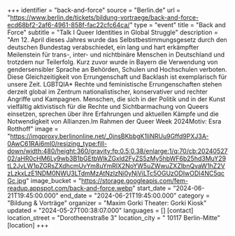 +++
identifier = "back-and-force"
source = "Berlin.de"
url = "https://www.berlin.de/tickets/bildung-vortraege/back-and-force-ecd68bf2-2af6-4961-858f-fac22cfc64ca/"
type = "event"
title = "Back and Force"
subtitle = "Talk I Queer Identities in Global Struggle"
description = "Am 12. April dieses Jahres wurde das Selbstbestimmungsgesetz durch den deutschen Bundestag verabschiedet, ein lang und hart erkämpfter Meilenstein für trans-, inter- und nichtbinäre Menschen in Deutschland und trotzdem nur Teilerfolg. Kurz zuvor wurde in Bayern die Verwendung von gendersensibler Sprache an Behörden, Schulen und Hochschulen verboten. Diese Gleichzeitigkeit von Errungenschaft und Backlash ist exemplarisch für unsere Zeit. LGBTQIA* Rechte und feministische Errungenschaften stehen derzeit global im Zentrum nationalistischer, konservativer und rechter Angriffe und Kampagnen. Menschen, die sich in der Politik und in der Kunst vielfältig aktivistisch für die Rechte und Sichtbarmachung von Queers einsetzen, sprechen über ihre Erfahrungen und aktuellen Kämpfe und die Notwendigkeit von Allianzen.Im Rahmen der Queer Week 2024Motiv: Esra Rotthoff"
image = "https://imgproxy.berlinonline.net/_0jnsBKbbgK1liNRUu9Gffd9PXJ3A-0AwC61RAi6mI0/resizing_type:fill-down/width:480/height:360/gravity:fp:0.5:0.38/enlarge:1/q:70/cb:2024052702/aHR0cHM6Ly9wb3B1bGEtbWlkZGxld2FyZS5zMy5hbWF6b25hd3MuY29tL2JvLW1pZGRsZXdhcmUvYm8uYmRlX2NoYW5uZWwuZXZlbnQvaW1hZ2VzLzkxLzE1NDM0NWU3LTdmMzAtNzIzNi0yNjViLTc5OGUzODIwODI4NC5qcGc.jpg"
image_bucket = "https://storage.googleapis.com/fem-readup.appspot.com/back-and-force.webp"
start_date = "2024-06-21T19:45:00.000"
end_date = "2024-06-21T19:45:00.000"
category = "Bildung & Vorträge"
organizer = "Maxim Gorki Theater: Gorki Kiosk"
updated = "2024-05-27T00:38:07.000"
languages = []
[contact]
location_street = "Dorotheenstraße 3"
location_city = " 10117 Berlin-Mitte"
[location]
+++